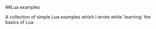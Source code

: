 ##Lua examples

A collection of simple Lua examples which I wrote while 'learning' the basics of Lua.
